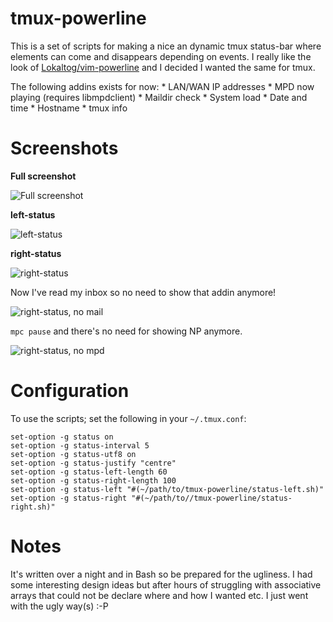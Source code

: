 # tmux-powerline
This is a set of scripts for making a nice an dynamic tmux status-bar where elements can come and disappears depending on events. I really like the look of [Lokaltog/vim-powerline](https://github.com/Lokaltog/vim-powerline) and I decided I wanted the same for tmux.

The following addins exists for now:
	* LAN/WAN IP addresses
	* MPD now playing (requires libmpdclient)
	* Maildir check
	* System load
	* Date and time
	* Hostname
	* tmux info

# Screenshots
**Full screenshot**

![Full screenshot](https://github.com/erikw/tmux-powerline/raw/master/img/full.png)

**left-status**

![left-status](https://github.com/erikw/tmux-powerline/raw/master/img/left-status.png)

**right-status**

![right-status](https://github.com/erikw/tmux-powerline/raw/master/img/right-status.png)

Now I've read my inbox so no need to show that addin anymore!

![right-status, no mail](https://github.com/erikw/tmux-powerline/raw/master/img/right-status_no_mail.png)

`mpc pause` and there's no need for showing NP anymore.

![right-status, no mpd](https://github.com/erikw/tmux-powerline/raw/master/img/right-status_no_mpd.png)

# Configuration
To use the scripts; set the following in your `~/.tmux.conf`:

	set-option -g status on
	set-option -g status-interval 5
	set-option -g status-utf8 on
	set-option -g status-justify "centre"
	set-option -g status-left-length 60
	set-option -g status-right-length 100
	set-option -g status-left "#(~/path/to/tmux-powerline/status-left.sh)"
	set-option -g status-right "#(~/path/to//tmux-powerline/status-right.sh)"

# Notes
It's written over a night and in Bash so be prepared for the ugliness. I had some interesting design ideas but after hours of struggling with associative arrays that could not be declare where and how I wanted etc. I just went with the ugly way(s) :-P

